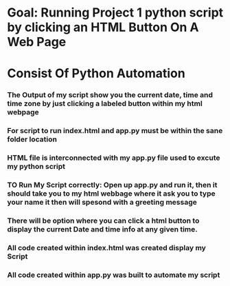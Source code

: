 
# Goal: Running Project 1 python script by clicking an HTML Button On A Web Page
# Consist Of Python Automation

### The Output of my script show you the current date, time and time zone by  just clicking a labeled button within my html webpage

### For script to run index.html and app.py must be within the sane folder location

### HTML file is interconnected with my app.py file used to excute my python script

### TO Run My Script correctly: Open up app.py and run it, then it should take you to my html webbage where it ask you to type your name it then will spesond with a greeting message 

### There will be option where you can click a html button to display the current Date and time info at any given time.
### All code created within index.html was created display my Script 
### All code created within app.py was built to automate my script

